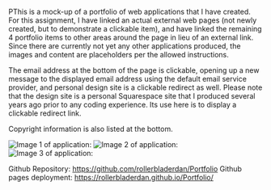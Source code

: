 PThis is a mock-up of a portfolio of web applications that I have created. For this assignment, I have linked an actual external web pages (not newly created, but to demonstrate a clickable item), and have linked the remaining 4 portfolio items to other areas around the page in lieu of an external link. Since there are currently not yet any other applications produced, the images and content are placeholders per the allowed instructions. 

The email address at the bottom of the page is clickable, opening up a new message to the displayed email address using the default email service provider, and personal design site is a clickable redirect as well. Please note that the design site is a personal Squarespace site that I produced several years ago prior to any coding experience. Its use here is to display a clickable redirect link. 

Copyright information is also listed at the bottom. 

![Image 1 of application:](https://github.com/rollerbladerdan/Portfolio/blob/main/Images/Portfolio%20-%20Image%201.png)
![Image 2 of application:](https://github.com/rollerbladerdan/Portfolio/blob/main/Images/Portolio%20-%20Image%202.png)
![Image 3 of application:](https://github.com/rollerbladerdan/Portfolio/blob/main/Images/Portfolio%20-%20Image%203.png) 

Github Repository: https://github.com/rollerbladerdan/Portfolio
Github pages deployment: https://rollerbladerdan.github.io/Portfolio/







